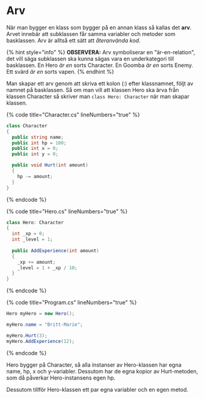 # Arv

När man bygger en klass som bygger på en annan klass så kallas det **arv**. Arvet innebär att subklassen får samma variabler och metoder som basklassen. Arv är alltså ett sätt att _återanvända kod_.

{% hint style="info" %}
**OBSERVERA:** Arv symboliserar en "är-en-relation", det vill säga subklassen ska kunna sägas vara en underkategori till basklassen. En Hero _är en_ sorts Character. En Goomba _är en_ sorts Enemy. Ett svärd _är en_ sorts vapen.
{% endhint %}

Man skapar ett arv genom att skriva ett kolon (:) efter klassnamnet, följt av namnet på basklassen. Så om man vill att klassen Hero ska ärva från klassen Character så skriver man `class Hero: Character` när man skapar klassen.

{% code title="Character.cs" lineNumbers="true" %}
```csharp
class Character
{
  public string name;
  public int hp = 100;
  public int x = 0;
  public int y = 0;

  public void Hurt(int amount)
  {
    hp -= amount;
  }
}
```
{% endcode %}

{% code title="Hero.cs" lineNumbers="true" %}
```csharp
class Hero: Character
{
  int _xp = 0;
  int _level = 1;
  
  public AddExperience(int amount)
  {
    _xp += amount;
    _level = 1 + _xp / 10;
  }
}
```
{% endcode %}

{% code title="Program.cs" lineNumbers="true" %}
```csharp
Hero myHero = new Hero();

myHero.name = "Britt-Marie";

myHero.Hurt(3);
myHero.AddExperience(12);
```
{% endcode %}

Hero bygger på Character, så alla instanser av Hero-klassen har egna name, hp, x och y-variabler. Dessutom har de egna kopior av Hurt-metoden, som då påverkar Hero-instansens egen hp.

Dessutom tillför Hero-klassen ett par egna variabler och en egen metod.
